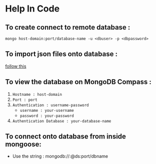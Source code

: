 # Help In Code
## To create connect to remote database :
```
mongo host-domain:port/database-name -u <dbuser> -p <dbpassword>
```

## To import json files onto database : 
[follow this](https://docs.mlab.com/migrating/)

## To view the database on MongoDB Compass : 
1. ```Hostname : host-domain```
2. ```Port : port```
3. ```Authentication : username-password```
    * ```username : your-username```
    * ```password : your-password```
4. ```Authentication Database : your-database-name```

## To connect onto database from inside mongoose:
* Use the string : 
mongodb://<dbuser>:<dbpassword>@ds<hostdomain>:port/dbname